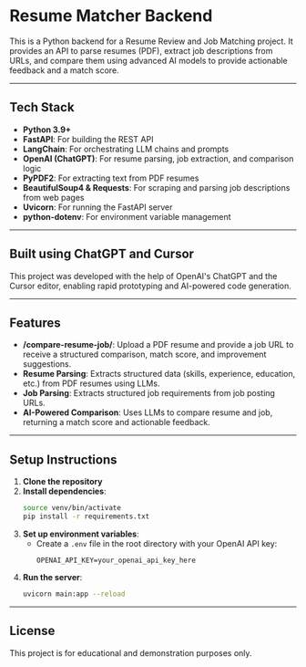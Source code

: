 Resume Matcher Backend
======================

This is a Python backend for a Resume Review and Job Matching project. It provides an API to parse resumes (PDF), extract job descriptions from URLs, and compare them using advanced AI models to provide actionable feedback and a match score.

---

Tech Stack
----------
- **Python 3.9+**
- **FastAPI**: For building the REST API
- **LangChain**: For orchestrating LLM chains and prompts
- **OpenAI (ChatGPT)**: For resume parsing, job extraction, and comparison logic
- **PyPDF2**: For extracting text from PDF resumes
- **BeautifulSoup4 & Requests**: For scraping and parsing job descriptions from web pages
- **Uvicorn**: For running the FastAPI server
- **python-dotenv**: For environment variable management

---

Built using ChatGPT and Cursor
-----------------------------
This project was developed with the help of OpenAI's ChatGPT and the Cursor editor, enabling rapid prototyping and AI-powered code generation.

---

Features
--------
- **/compare-resume-job/**: Upload a PDF resume and provide a job URL to receive a structured comparison, match score, and improvement suggestions.
- **Resume Parsing**: Extracts structured data (skills, experience, education, etc.) from PDF resumes using LLMs.
- **Job Parsing**: Extracts structured job requirements from job posting URLs.
- **AI-Powered Comparison**: Uses LLMs to compare resume and job, returning a match score and actionable feedback.

---

Setup Instructions
------------------
1. **Clone the repository**
2. **Install dependencies**:
   ```bash
   source venv/bin/activate
   pip install -r requirements.txt
   ```
3. **Set up environment variables**:
   - Create a `.env` file in the root directory with your OpenAI API key:
     ```
     OPENAI_API_KEY=your_openai_api_key_here
     ```
4. **Run the server**:
   ```bash
   uvicorn main:app --reload
   ```

---

License
-------
This project is for educational and demonstration purposes only. 